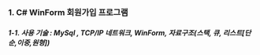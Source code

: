 ### 1. C# WinForm 회원가입 프로그램

##### 1-1. 사용 기술 : MySql , TCP/IP 네트워크, WinForm, 자료구조(스택, 큐, 리스트[단순,이중,원형])